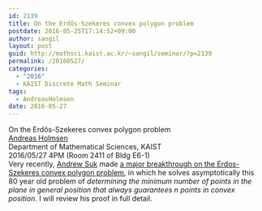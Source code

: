 ```yaml
---
id: 2139
title: On the Erdős-Szekeres convex polygon problem
postdate: 2016-05-25T17:14:52+09:00
author: sangil
layout: post
guid: http://mathsci.kaist.ac.kr/~sangil/seminar/?p=2139
permalink: /20160527/
categories:
  - "2016"
  - KAIST Discrete Math Seminar
tags:
  - AndreasHolmsen
date: 2016-05-27
---
```

<div class="talk">
  On the Erdős-Szekeres convex polygon problem
</div>

<div class="speaker">
  <a href="mathsci.kaist.ac.kr/~andreash/">Andreas Holmsen</a><br /> Department of Mathematical Sciences, KAIST
</div>

<div class="date">
  2016/05/27 4PM (Room 2411 of Bldg E6-1)
</div>

<div class="abstract">
  Very recently, <a href="http://homepages.math.uic.edu/~suk/">Andrew Suk</a> made <a href="https://arxiv.org/abs/1604.08657">a major breakthrough on the Erdos-Szekeres convex polygon problem</a>, in which he solves asymptotically this 80 year old problem of <em>determining the minimum number of points in the plane in general position that always guarantees n points in convex position</em>. I will review his proof in full detail.
</div>